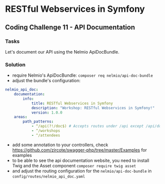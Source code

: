 # RESTful Webservices in Symfony

## Coding Challenge 11 - API Documentation

### Tasks

Let's document our API using the Nelmio ApiDocBundle.

### Solution

- require Nelmio's ApiDocBundle: `composer req nelmio/api-doc-bundle`
- adjust the bundle's configuration:

```yaml
nelmio_api_doc:
    documentation:
        info:
            title: RESTful Webservices in Symfony
            description: "Workshop: RESTful Webservices in Symfony!"
            version: 1.0.0
    areas:
        path_patterns:
            - ^/api(?!/doc$) # Accepts routes under /api except /api/doc
            - ^/workshops
            - ^/attendees
```

- add some annotation to your controllers, check https://github.com/zircote/swagger-php/tree/master/Examples for examples
- to be able to see the api documentation website, you need to install Twig and the Asset component `composer require twig asset`
- and adjust the routing configuration for the `nelmio/api-doc-bundle` in `config/routes/nelmio_api_doc.yaml`
